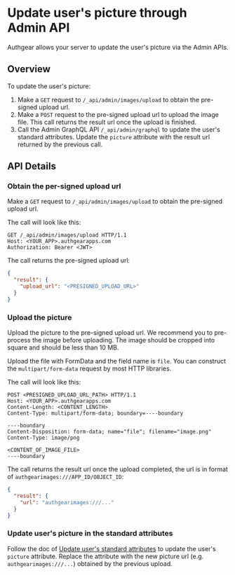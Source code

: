 # Update user's picture through Admin API

Authgear allows your server to update the user's picture via the Admin APIs.

## Overview

To update the user's picture:

1. Make a `GET` request to `/_api/admin/images/upload` to obtain the pre-signed upload url.
1. Make a `POST` request to the pre-signed upload url to upload the image file. This call returns the result url once the upload is finished.
1. Call the Admin GraphQL API `/_api/admin/graphql` to update the user's standard attributes. Update the `picture` attribute with the result url returned by the previous call.

## API Details

### Obtain the per-signed upload url

Make a `GET` request to `/_api/admin/images/upload` to obtain the pre-signed upload url.

The call will look like this:

```http
GET /_api/admin/images/upload HTTP/1.1
Host: <YOUR_APP>.authgearapps.com
Authorization: Bearer <JWT>
```

The call returns the pre-signed upload url:

```json
{
  "result": {
    "upload_url": "<PRESIGNED_UPLOAD_URL>"
  }
}
```

### Upload the picture

Upload the picture to the pre-signed upload url. We recommend you to pre-process the image before uploading. The image should be cropped into square and should be less than 10 MB.

Upload the file with FormData and the field name is `file`. You can construct the `multipart/form-data` request by most HTTP libraries.

The call will look like this:

```http
POST <PRESIGNED_UPLOAD_URL_PATH> HTTP/1.1
Host: <YOUR_APP>.authgearapps.com
Content-Length: <CONTENT_LENGTH>
Content-Type: multipart/form-data; boundary=----boundary

----boundary
Content-Disposition: form-data; name="file"; filename="image.png"
Content-Type: image/png

<CONTENT_OF_IMAGE_FILE>
----boundary
```

The call returns the result url once the upload completed, the url is in format of `authgearimages:///APP_ID/OBJECT_ID`:

```json
{
  "result": {
    "url": "authgearimages:///..."
  }
}
```

### Update user's picture in the standard attributes

Follow the doc of [Update user's standard attributes](./update-users-standard-attributes.md) to update the user's `picture` attribute. Replace the attribute with the new picture url (e.g. `authgearimages:///...`) obtained by the previous upload.
